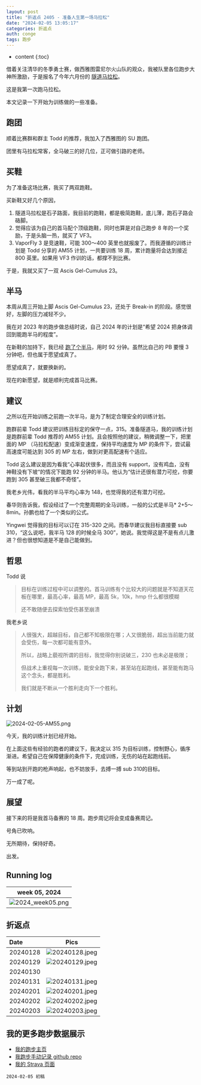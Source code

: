 ```yaml
---
layout: post
title: "折返点 2405 - 准备人生第一场马拉松"
date: "2024-02-05 13:05:17"
categories: 折返点
auth: conge
tags: 跑步 
---
```

* content
{:toc}

借着关注清华的冬季勇士赛，做西雅图雷尼尔火山队的观众，我被队里各位跑步大神所激励，于是报名了今年六月份的 [隧道马拉松](https://www.tunnelmarathon.com/pages/race-info)。

这是我第一次跑马拉松。 

本文记录一下开始为训练做的一些准备。




## 跑团

顺着比赛群和群主 Todd 的推荐，我加入了西雅图的 SU 跑团。

团里有马拉松常客，全马破三的好几位，正可做引路的老师。

## 买鞋

为了准备这场比赛，我买了两双跑鞋。

买新鞋又好几个原因，

1. 隧道马拉松是石子路面，我目前的跑鞋，都是极简跑鞋，底儿薄，跑石子路会硌脚。
2. 觉得应该为自己的首马配个顶级跑鞋，同时也算是对自己跑步 8 年的一个奖励，于是头脑一热，就买了 VF3。
3. VaporFly 3 是竞速鞋，可能 300～400 英里也就报废了。而我遵循的训练计划是 Todd 分享的 AM55 计划，一共要训练 18 周，累计跑量将会达到接近 800 英里。如果用 VF3 作训的话，都撑不到比赛。

于是，我就又买了一双 Ascis Gel-Cumulus 23。

## 半马

本周从周三开始上脚 Ascis Gel-Cumulus 23，还处于 Break-in 的阶段。感觉很好，左脚的压力减轻不少。

我在对 2023 年的跑步做总结时说，自己 2024 年的计划是“希望 2024 把身体调回到能跑半马的程度”。

在新鞋的加持下，我已经 [跑了个半马](https://connect.garmin.com/modern/activity/13814980376)，用时 92 分钟。虽然比自己的 PB 要慢 3 分钟吧，但也属于愿望成真了。

愿望成真了，就要换新的。

现在的新愿望，就是顺利完成首马比赛。

## 建议

之所以在开始训练之前跑一次半马，是为了制定合理安全的训练计划。

跑群前辈 Todd 建议把训练目标定的保守一点，315。准备隧道马，我的训练计划是跑群前辈 Todd 推荐的 AM55 计划。且会按照他的建议，稍微调整一下，把里面的 MP （马拉松配速）变成渐变速度，保持平均速度为 MP 的条件下，尝试最高速度可能达到 305 的 MP 左右，做到对更高配速有个适应。

Todd 这么建议是因为看我“心率起伏很多，而且没有 support，没有鸡血，没有神鞋没有下坡“的情况下能跑 92 分钟的半马。他认为“估计还很有潜力可挖，你要跑到 305 甚至破三我都不奇怪”。

我老乡光伟，看我的半马平均心率为 148，也觉得我的还有潜力可挖。

春华则告诉我，假设经过了一个完整周期的全马训练，一般的公式是半马* 2+5～8min。孙鹏也给了一个类似的公式。

Yingwei 觉得我的目标可以订在 315-320 之间。而春华建议我目标直接要 sub 310，“这么说吧，我半马 128 的时候全马 300”，她说。我觉得这是不是有点儿激进？但也很想知道是不是自己能做到。

## 哲思

Todd 说

> 目标在训练过程中可以调整的。首马训练有个比较大的问题就是不知道天花板在哪里，最高心率，最高 MP，最高 5k，10k，hmp 什么都很模糊
>
> 还不敢随便去探索怕受伤甚至崩溃
>

我老乡说

> 人很强大，超越目标，自己都不知极限在哪；人又很脆弱，超出当前能力就会受伤，每一次都可能有意外。
> 
> 所以，战略上藐视所谓的目标，我觉得你别说破三，230 也未必是极限；
> 
> 但战术上重视每一次训练，能安全跑下来，甚至站在起跑线，甚至能有跑马这个念头，都是胜利。
> 
> 我们就是不断从一个胜利走向下一个胜利。

## 计划

![2024-02-05-AM55.png](https://s2.loli.net/2024/02/06/yM3nz79j8qpYGLr.png)

今天，我的训练计划已经开始。

在上面这些有经验的跑者的建议下，我决定以 315 为目标训练，控制野心，循序渐进。希望自己在保障健康的条件下，完成训练，无伤的站在起跑线前。

等到站到开跑的枪声响起，也不妨放手，去搏一搏 sub 310的目标。 

万一成了呢。

## 展望

接下来的将是我首马备赛的 18 周。跑步周记将会变成备赛周记。

号角已吹响。

无所期待，保持好奇。

出发。

## Running log

| week 05, 2024 |
| :-----------: |
| ![2024_week05.png](https://s2.loli.net/2024/02/06/HtaWJQNEifvloh7.png) |

## 折返点

| Date     | Pics  |
| :------- | :------------------------------------------------------------------: |
| 20240128 | ![20240128.jpeg](https://s2.loli.net/2024/02/06/CHoVw29BXLlxYRa.jpg) |
| 20240129 | ![20240129.jpeg](https://s2.loli.net/2024/02/06/iQtBXRn2Io7zsJK.jpg) |
| 20240130 |  |
| 20240131 | ![20240131.jpeg](https://s2.loli.net/2024/02/06/mc9eyNoO8MCA4Zq.jpg) |
| 20240201 | ![20240201.jpeg](https://s2.loli.net/2024/02/06/L6EsNWgrRVPdIU9.jpg) |
| 20240202 | ![20240202.jpeg](https://s2.loli.net/2024/02/06/njlTcwkdhPIQMDp.jpg) |
| 20240203 | ![20240203.jpeg](https://s2.loli.net/2024/02/06/YCP5DnXFs217yk3.jpg) |

## 我的更多跑步数据展示

* [我的跑步主页](https://conge.livingwithfcs.org/running_page/)
* [我跑步手动记录 github repo](https://github.com/conge/RunningStreak)
* [我的 Strava 页面](https://www.strava.com/athletes/57680242)

```
2024-02-05 初稿
```
